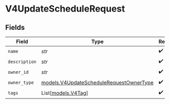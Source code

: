 # V4UpdateScheduleRequest


## Fields

| Field                                                                                    | Type                                                                                     | Required                                                                                 | Description                                                                              |
| ---------------------------------------------------------------------------------------- | ---------------------------------------------------------------------------------------- | ---------------------------------------------------------------------------------------- | ---------------------------------------------------------------------------------------- |
| `name`                                                                                   | *str*                                                                                    | :heavy_check_mark:                                                                       | N/A                                                                                      |
| `description`                                                                            | *str*                                                                                    | :heavy_check_mark:                                                                       | N/A                                                                                      |
| `owner_id`                                                                               | *str*                                                                                    | :heavy_check_mark:                                                                       | N/A                                                                                      |
| `owner_type`                                                                             | [models.V4UpdateScheduleRequestOwnerType](../models/v4updateschedulerequestownertype.md) | :heavy_check_mark:                                                                       | N/A                                                                                      |
| `tags`                                                                                   | List[[models.V4Tag](../models/v4tag.md)]                                                 | :heavy_check_mark:                                                                       | N/A                                                                                      |